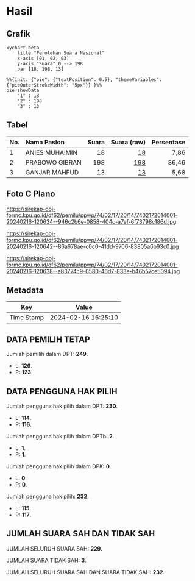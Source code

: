 # Hasil

## Grafik

```mermaid
xychart-beta
    title "Perolehan Suara Nasional"
    x-axis [01, 02, 03]
    y-axis "Suara" 0 --> 198
    bar [18, 198, 13]
```

```mermaid
%%{init: {"pie": {"textPosition": 0.5}, "themeVariables": {"pieOuterStrokeWidth": "5px"}} }%%
pie showData
    "1" : 18
    "2" : 198
    "3" : 13
```

## Tabel

| No. | Nama Paslon    | Suara | Suara (raw) | Persentase |
|:--- |:-------------- | -----:| -----------:| ----------:|
| 1   | ANIES MUHAIMIN | 18    | [18][p-1]   | 7,86       |
| 2   | PRABOWO GIBRAN | 198   | [198][p-2]  | 86,46      |
| 3   | GANJAR MAHFUD  | 13    | [13][p-3]   | 5,68       |


[p-1]: https://github.com/gigit-pemilu/pemilu-2024/blob/main/pilpres/hitung-suara/sub/74-sulawesi-tenggara/sub/02-konawe/sub/17-puriala/sub/2014-puuhopa/sub/001-tps/sub/paslon-1.txt
[p-2]: https://github.com/gigit-pemilu/pemilu-2024/blob/main/pilpres/hitung-suara/sub/74-sulawesi-tenggara/sub/02-konawe/sub/17-puriala/sub/2014-puuhopa/sub/001-tps/sub/paslon-2.txt
[p-3]: https://github.com/gigit-pemilu/pemilu-2024/blob/main/pilpres/hitung-suara/sub/74-sulawesi-tenggara/sub/02-konawe/sub/17-puriala/sub/2014-puuhopa/sub/001-tps/sub/paslon-3.txt

## Foto C Plano

https://sirekap-obj-formc.kpu.go.id/df62/pemilu/ppwp/74/02/17/20/14/7402172014001-20240216-120634--946c2b6e-0858-404c-a7ef-6f73798c186d.jpg

https://sirekap-obj-formc.kpu.go.id/df62/pemilu/ppwp/74/02/17/20/14/7402172014001-20240216-120642--86a678ae-c0c0-41dd-9706-83805a6b93c0.jpg

https://sirekap-obj-formc.kpu.go.id/df62/pemilu/ppwp/74/02/17/20/14/7402172014001-20240216-120638--a83774c9-0580-46d7-833e-b46b57ce5094.jpg


## Metadata

| Key        | Value               |
| ---------- | ------------------- |
| Time Stamp | 2024-02-16 16:25:10 |


## DATA PEMILIH TETAP

Jumlah pemilih dalam DPT: **249**.
 * L: **126**.
 * P: **123**.

## DATA PENGGUNA HAK PILIH

Jumlah pengguna hak pilih dalam DPT: **230**.
 * L: **114**.
 * P: **116**.

Jumlah pengguna hak pilih dalam DPTb: **2**.
 * L: **1**.
 * P: **1**.

Jumlah pengguna hak pilih dalam DPK: **0**.
 * L: **0**.
 * P: **0**.

Jumlah pengguna hak pilih: **232**.
 * L: **115**.
 * P: **117**.

## JUMLAH SUARA SAH DAN TIDAK SAH

JUMLAH SELURUH SUARA SAH: **229**.

JUMLAH SUARA TIDAK SAH: **3**.

JUMLAH SELURUH SUARA SAH DAN SUARA TIDAK SAH: **232**.


